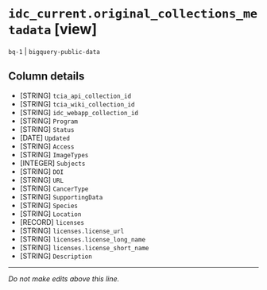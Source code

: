 # `idc_current.original_collections_metadata` [view]
`bq-1` | `bigquery-public-data`

## Column details
* [STRING]    `tcia_api_collection_id`
* [STRING]    `tcia_wiki_collection_id`
* [STRING]    `idc_webapp_collection_id`
* [STRING]    `Program`
* [STRING]    `Status`
* [DATE]      `Updated`
* [STRING]    `Access`
* [STRING]    `ImageTypes`
* [INTEGER]   `Subjects`
* [STRING]    `DOI`
* [STRING]    `URL`
* [STRING]    `CancerType`
* [STRING]    `SupportingData`
* [STRING]    `Species`
* [STRING]    `Location`
* [RECORD]    `licenses`
* [STRING]    `licenses.license_url`
* [STRING]    `licenses.license_long_name`
* [STRING]    `licenses.license_short_name`
* [STRING]    `Description`

-------------------------------------------------------------------------------
*Do not make edits above this line.*
